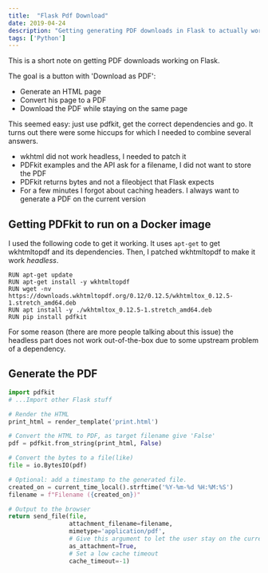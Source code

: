 ```yaml
---
title:  "Flask Pdf Download"
date: 2019-04-24
description: "Getting generating PDF downloads in Flask to actually work. Not as easy as it sounds..."
tags: ['Python']
---
```

This is a short note on getting PDF downloads working on Flask.

The goal is a button with 'Download as PDF':

* Generate an HTML page
* Convert his page to a PDF
* Download the PDF while staying on the same page


This seemed easy: just use pdfkit, get the correct dependencies and go. It turns out there were some hiccups for which I needed to combine several answers.

* wkhtml did not work headless, I needed to patch it
* PDFkit examples and the API ask for a filename, I did not want to store the PDF
* PDFkit returns bytes and not a fileobject that Flask expects
* For a few minutes I forgot about caching headers. I always want to generate a PDF on the current version


## Getting PDFkit to run on a Docker image
I used the following code to get it working. It uses `apt-get` to get wkhtmltopdf and its dependencies. Then, I patched wkhtmltopdf to make it work _headless_.

```docker
RUN apt-get update
RUN apt-get install -y wkhtmltopdf
RUN wget -nv https://downloads.wkhtmltopdf.org/0.12/0.12.5/wkhtmltox_0.12.5-1.stretch_amd64.deb
RUN apt install -y ./wkhtmltox_0.12.5-1.stretch_amd64.deb
RUN pip install pdfkit
```

For some reason (there are more people talking about this issue) the headless part does not work out-of-the-box due to some upstream problem of a dependency.

## Generate the PDF

```python
import pdfkit
# ...Import other Flask stuff

# Render the HTML
print_html = render_template('print.html')

# Convert the HTML to PDF, as target filename give 'False'
pdf = pdfkit.from_string(print_html, False)

# Convert the bytes to a file(like)
file = io.BytesIO(pdf)

# Optional: add a timestamp to the generated file.
created_on = current_time_local().strftime('%Y-%m-%d %H:%M:%S')
filename = f"Filename ({created_on})"

# Output to the browser
return send_file(file,
                 attachment_filename=filename,
                 mimetype='application/pdf',
                 # Give this argument to let the user stay on the current page
                 as_attachment=True,
                 # Set a low cache timeout
                 cache_timeout=-1)
```
